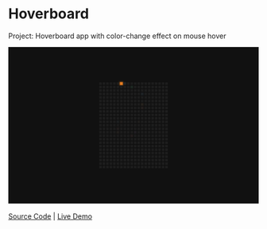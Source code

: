 # Hoverboard

Project: Hoverboard app with color-change effect on mouse hover

![cover](cover.png)

[Source Code](./README.md) | [Live Demo](https://josephgattuso.github.io/js-projects/hoverboard/index)
